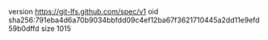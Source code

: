 version https://git-lfs.github.com/spec/v1
oid sha256:791eba4d6a70b9034bbfdd09c4ef12ba67f3621710445a2dd11e9efd59b0dffd
size 1015
